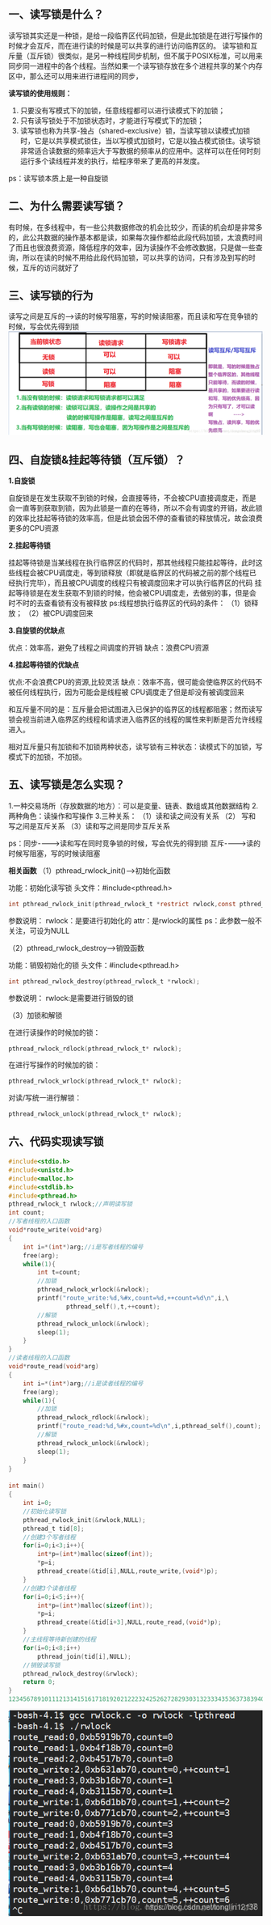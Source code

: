 ## 一、读写锁是什么？

读写锁其实还是一种锁，是给一段临界区代码加锁，但是此加锁是在进行写操作的时候才会互斥，而在进行读的时候是可以共享的进行访问临界区的。
读写锁和互斥量（互斥锁）很类似，是另一种线程同步机制，但不属于POSIX标准，可以用来同步同一进程中的各个线程。当然如果一个读写锁存放在多个进程共享的某个内存区中，那么还可以用来进行进程间的同步，

**读写锁的使用规则：**

1. 只要没有写模式下的加锁，任意线程都可以进行读模式下的加锁；
2. 只有读写锁处于不加锁状态时，才能进行写模式下的加锁；
3. 读写锁也称为共享-独占（shared-exclusive）锁，当读写锁以读模式加锁时，它是以共享模式锁住，当以写模式加锁时，它是以独占模式锁住。读写锁非常适合读数据的频率远大于写数据的频率从的应用中。这样可以在任何时刻运行多个读线程并发的执行，给程序带来了更高的并发度。

ps：读写锁本质上是一种自旋锁

## 二、为什么需要读写锁？

有时候，在多线程中，有一些公共数据修改的机会比较少，而读的机会却是非常多的，此公共数据的操作基本都是读，如果每次操作都给此段代码加锁，太浪费时间了而且也很浪费资源，降低程序的效率，因为读操作不会修改数据，只是做一些查询，所以在读的时候不用给此段代码加锁，可以共享的访问，只有涉及到写的时候，互斥的访问就好了

## 三、读写锁的行为

读写之间是互斥的—–>读的时候写阻塞，写的时候读阻塞，而且读和写在竞争锁的时候，写会优先得到锁
![在这里插入图片描述](.Image/20190626171426763.png)

## 四、自旋锁&挂起等待锁（互斥锁）？

**1.自旋锁**

自旋锁是在发生获取不到锁的时候，会直接等待，不会被CPU直接调度走，而是会一直等到获取到锁，因为此锁是一直的在等待，所以不会有调度的开销，故此锁的效率比挂起等待锁的效率高，但是此锁会因不停的查看锁的释放情况，故会浪费更多的CPU资源

**2.挂起等待锁**

挂起等待锁是当某线程在执行临界区的代码时，那其他线程只能挂起等待，此时这些线程会被CPU调度走，等到锁释放（即就是临界区的代码被之前的那个线程已经执行完毕），而且被CPU调度的线程只有被调度回来才可以执行临界区的代码
挂起等待锁是在发生获取不到锁的时候，他会被CPU调度走，去做别的事，但是会时不时的去查看锁有没有被释放
ps:线程想执行临界区的代码的条件：
（1）锁释放；
（2）被CPU调度回来

**3.自旋锁的优缺点**

优点：效率高，避免了线程之间调度的开销
缺点：浪费CPU资源

**4.挂起等待锁的优缺点**

优点:不会浪费CPU的资源,比较灵活
缺点：效率不高，很可能会使临界区的代码不被任何线程执行，因为可能会是线程被
CPU调度走了但是却没有被调度回来

和互斥量不同的是：互斥量会把试图进入已保护的临界区的线程都阻塞；然而读写锁会视当前进入临界区的线程和请求进入临界区的线程的属性来判断是否允许线程进入。

相对互斥量只有加锁和不加锁两种状态，读写锁有三种状态：读模式下的加锁，写模式下的加锁，不加锁。

## 五、读写锁是怎么实现？

1.一种交易场所（存放数据的地方）：可以是变量、链表、数组或其他数据结构
2.两种角色：读操作和写操作
3.三种关系：
（1）读和读之间没有关系
（2） 写和写之间是互斥关系
（3）读和写之间是同步互斥关系

ps：同步---->读和写在同时竞争锁的时候，写会优先的得到锁
互斥---->读的时候写阻塞，写的时候读阻塞

**相关函数**
（1）pthread_rwlock_init()—->初始化函数

功能：初始化读写锁
头文件：#include<pthread.h>

```c
int pthread_rwlock_init(pthread_rwlock_t *restrict rwlock,const pthred_rwlockattr_t *restrict attr);

```

参数说明：
rwlock：是要进行初始化的
attr：是rwlock的属性
ps：此参数一般不关注，可设为NULL

（2）pthread_rwlock_destroy—->销毁函数

功能：销毁初始化的锁
头文件：#include<pthread.h>

```c
int pthread_rwlock_destroy(pthread_rwlock_t *rwlock);

```

参数说明：
rwlock:是需要进行销毁的锁

（3）加锁和解锁

在进行读操作的时候加的锁：

```c
pthread_rwlock_rdlock(pthread_rwlock_t* rwlock);

```

在进行写操作的时候加的锁：

```c
pthread_rwlock_wrlock(pthread_rwlock_t* rwlock);

```

对读/写统一进行解锁：

```c
pthread_rwlock_unlock(pthread_rwlock_t* rwlock);

```

## 六、代码实现读写锁

```c
#include<stdio.h>
#include<unistd.h>
#include<malloc.h>
#include<stdlib.h>
#include<pthread.h>
pthread_rwlock_t rwlock;//声明读写锁
int count;
//写者线程的入口函数
void*route_write(void*arg)
{
    int i=*(int*)arg;//i是写者线程的编号
    free(arg);
    while(1){
        int t=count;
        //加锁
        pthread_rwlock_wrlock(&rwlock);
        printf("route_write:%d,%#x,count=%d,++count=%d\n",i,\
                pthread_self(),t,++count);
        //解锁
        pthread_rwlock_unlock(&rwlock);
        sleep(1);
    }
}
//读者线程的入口函数
void*route_read(void*arg)
{
    int i=*(int*)arg;//i是读者线程的编号
    free(arg);
    while(1){
        //加锁
        pthread_rwlock_rdlock(&rwlock);
        printf("route_read:%d,%#x,count=%d\n",i,pthread_self(),count);
        //解锁
        pthread_rwlock_unlock(&rwlock);
        sleep(1);
    }
}

int main()
{
    int i=0;
    //初始化读写锁
    pthread_rwlock_init(&rwlock,NULL);
    pthread_t tid[8];
    //创建3个写者线程
    for(i=0;i<3;i++){
        int*p=(int*)malloc(sizeof(int));
        *p=i;
        pthread_create(&tid[i],NULL,route_write,(void*)p);
    }
    //创建3个读者线程
    for(i=0;i<5;i++){
        int*p=(int*)malloc(sizeof(int));
        *p=i;
        pthread_create(&tid[i+3],NULL,route_read,(void*)p);
    }
    //主线程等待新创建的线程
    for(i=0;i<8;i++)
        pthread_join(tid[i],NULL);
    //销毁读写锁
    pthread_rwlock_destroy(&rwlock);
    return 0;
}
123456789101112131415161718192021222324252627282930313233343536373839404142434445464748495051525354555657585960616263
```

![在这里插入图片描述](.Image/20190626171926933.png)